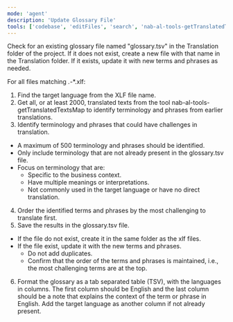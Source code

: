 ```yaml
---
mode: 'agent'
description: 'Update Glossary File'
tools: ['codebase', 'editFiles', 'search', 'nab-al-tools-getTranslatedTextsMap']
---
```


Check for an existing glossary file named "glossary.tsv" in the Translation folder of the project. If it does not exist, create a new file with that name in the Translation folder. If it exists, update it with new terms and phrases as needed.

For all files matching *.*-*.xlf:

1. Find the target language from the XLF file name.
2. Get all, or at least 2000, translated texts from the tool nab-al-tools-getTranslatedTextsMap to identify terminology and phrases from earlier translations.
3. Identify terminology and phrases that could have challenges in translation.
  - A maximum of 500 terminology and phrases should be identified.
  - Only include terminology that are not already present in the glossary.tsv file.
  - Focus on terminology that are:
    - Specific to the business context.
    - Have multiple meanings or interpretations.
    - Not commonly used in the target language or have no direct translation.
4. Order the identified terms and phrases by the most challenging to translate first.
5. Save the results in the glossary.tsv file.
  - If the file do not exist, create it in the same folder as the xlf files.
  - If the file exist, update it with the new terms and phrases.
    - Do not add duplicates.
    - Confirm that the order of the terms and phrases is maintained, i.e., the most challenging terms are at the top.
6. Format the glossary as a tab separated table (TSV), with the languages in columns. The first column should be English and the last column should be a note that explains the context of the term or phrase in English. Add the target language as another column if not already present.